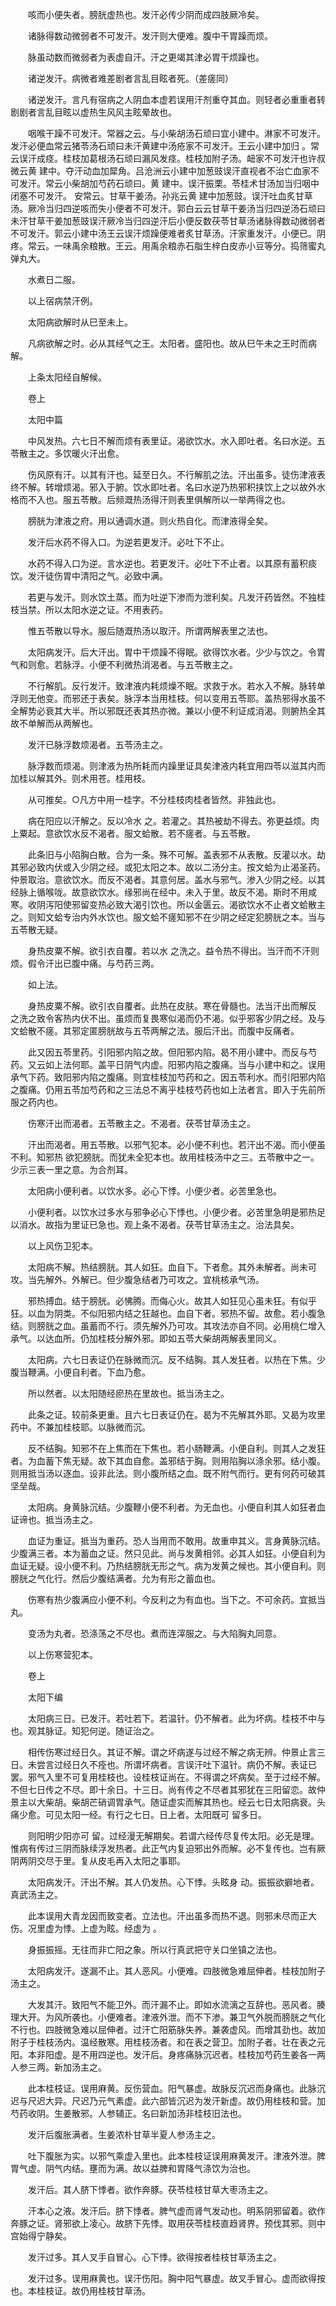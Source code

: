 <!-- { "loadSidebar": true } -->
　　咳而小便失者。膀胱虚热也。发汗必传少阴而成四肢厥冷矣。

　　诸脉得数动微弱者不可发汗。发汗则大便难。腹中干胃躁而烦。

　　脉虽动数而微弱者为表虚自汗。汗之更竭其津必胃干烦躁也。

　　诸逆发汗。病微者难差剧者言乱目眩者死。（差瘥同）

　　诸逆发汗。言凡有宿病之人阴血本虚若误用汗剂重夺其血。则轻者必重重者转剧剧者言乱目眩以虚热生风风主眩晕故也。

　　咽喉干躁不可发汗。常器之云。与小柴胡汤石顽曰宜小建中。淋家不可发汗。发汗必便血常云猪苓汤石顽曰未汗黄建中汤疮家不可发汗。王云小建中加归 。常云误汗成痉。桂枝加葛根汤石顽曰漏风发痉。桂枝加附子汤。衄家不可发汗也许叔微云黄 建中。夺汗动血加犀角。吕沧洲云小建中加葱豉误汗直视者不治亡血家不可发汗。常云小柴胡加芍药石顽曰。黄 建中。误汗振栗。苓桂术甘汤加当归咽中闭塞不可发汗。 安常云。甘草干姜汤。孙兆云黄 建中加葱豉。误汗吐血炙甘草汤。厥冷当归四逆咳而失小便者不可发汗。郭白云云甘草干姜汤当归四逆汤石顽曰未汗甘草干姜加葱豉误汗厥冷当归四逆汗后小便反数茯苓甘草汤诸脉得数动微弱者不可发汗。郭云小建中汤王云误汗烦躁便难者炙甘草汤。汗家重发汗。小便已。阴疼。常云。一味禹余粮散。王云。用禹余粮赤石脂生梓白皮赤小豆等分。捣筛蜜丸弹丸大。

　　水煮日二服。

　　以上宿病禁汗例。

　　太阳病欲解时从巳至未上。

　　凡病欲解之时。必从其经气之王。太阳者。盛阳也。故从巳午未之王时而病解。

　　上条太阳经自解候。

　　卷上

　　太阳中篇

　　中风发热。六七日不解而烦有表里证。渴欲饮水。水入即吐者。名曰水逆。五苓散主之。多饮暖火汗出愈。

　　伤风原有汗。以其有汗也。延至日久。不行解肌之法。汗出虽多。徒伤津液表终不解。转增烦渴。邪入于腑。饮水即吐者。名曰水逆乃热邪积挟饮上之以故外水格而不入也。服五苓散。后频溉热汤得汗则表里俱解所以一举两得之也。

　　膀胱为津液之府。用以通调水道。则火热自化。而津液得全矣。

　　发汗后水药不得入口。为逆若更发汗。必吐下不止。

　　水药不得入口为逆。言水逆也。若更发汗。必吐下不止者。以其原有蓄积痰饮。发汗徒伤胃中清阳之气。必致中满。

　　若更与发汗。则水饮土蒸。而为吐逆下渗而为泄利矣。凡发汗药皆然。不独桂枝当禁。所以太阳水逆之证。不用表药。

　　惟五苓散以导水。服后随溉热汤以取汗。所谓两解表里之法也。

　　太阳病发汗。后大汗出。胃中干烦躁不得眠。欲得饮水者。少少与饮之。令胃气和则愈。若脉浮。小便不利微热消渴者。与五苓散主之。

　　不行解肌。反行发汗。致津液内耗烦燥不眠。求救于水。若水入不解。脉转单浮则无他变。而邪还于表矣。脉浮本当用桂枝。何以变用五苓耶。盖热邪得水虽不全解势必衰其大半。所以邪既还表其热亦微。兼以小便不利证成消渴。则腑热全其故不单解而从两解也。

　　发汗已脉浮数烦渴者。五苓汤主之。

　　脉浮数而烦渴。则津液为热所耗而内躁里证具矣津液内耗宜用四苓以滋其内而加桂以解其外。则术用苍。桂用枝。

　　从可推矣。○凡方中用一桂字。不分桂枝肉桂者皆然。非独此也。

　　病在阳应以汗解之。反以冷水 之。若灌之。其热被劫不得去。弥更益烦。肉上粟起。意欲饮水反不渴者。服文蛤散。若不瘥者。与五苓散。

　　此条旧与小陷胸白散。合为一条。殊不可解。盖表邪不从表散。反灌以水。劫其邪必致内伏或入少阴之经。或犯太阳之本。故以二汤分主。按文蛤为止渴圣药。仲景取治。意欲饮水。而反不渴者。其意何居。盖水与邪气。渗入少阴之经。以其经脉上循喉咙。故意欲饮水。缘邪尚在经中。未入于里。故反不渴。斯时不用咸寒。收阴泻阳使邪留变热必致大渴引饮也。所以金匮云。渴欲饮水不止者文蛤散主之。则知文蛤专治内外水饮也。服文蛤不瘥知邪不在少阴之经定犯膀胱之本。当与五苓散无疑。

　　身热皮粟不解。欲引衣自覆。若以水 之洗之。益令热不得出。当汗而不汗则烦。假令汗出已腹中痛。与芍药三两。

　　如上法。

　　身热皮粟不解。欲引衣自覆者。此热在皮肤。寒在骨髓也。法当汗出而解反 之洗之致令客热内伏不出。虽烦而复畏寒似渴而仍不渴。似乎邪客少阴之经。及与文蛤散不瘥。其邪定匿膀胱故与五苓两解之法。服后汗出。而腹中反痛者。

　　此又因五苓里药。引阳邪内陷之故。但阳邪内陷。曷不用小建中。而反与芍药。又云如上法何耶。盖平日阴气内虚。阳邪内陷之腹痛。当与小建中和之。误用承气下药。致阳邪内陷之腹痛。则宜桂枝加芍药和之。因五苓利水。而引阳邪内陷之腹痛。仍用五苓加芍药和之三法总不离乎桂枝芍药也如上法者言。即入于先前所服之药内也。

　　伤寒汗出而渴者。五苓散主之。不渴者。茯苓甘草汤主之。

　　汗出而渴者。用五苓散。以邪气犯本。必小便不利也。若汗出不渴。而小便虽不利。知邪热 欲犯膀胱。而犹未全犯本也。故用桂枝汤中之三。五苓散中之一。少示三表一里之意。为合剂耳。

　　太阳病小便利者。以饮水多。必心下悸。小便少者。必苦里急也。

　　小便利者。以饮水过多水与邪争必心下悸也。小便少者。必苦里急明是邪热足以消水。故指为里证已急也。观上条不渴者。茯苓甘草汤主之。治法具矣。

　　以上风伤卫犯本。

　　太阳病不解。热结膀胱。其人如狂。血自下。下者愈。其外未解者。尚未可攻。当先解外。外解已。但少腹急结者乃可攻之。宜桃核承气汤。

　　邪热搏血。结于膀胱。必怫腾。而侮心火。故其人如狂见心虽未狂。有似乎狂。以血为阴类。不似阳邪内结之狂越也。血自下者。邪热不留。故愈。若小腹急结。则膀胱之血。虽蓄而不行。须先解外乃可攻。其攻法亦自不同。必用桃仁增入承气。以达血所。仍加桂枝分解外邪。即如五苓大柴胡两解表里同义。

　　太阳病。六七日表证仍在脉微而沉。反不结胸。其人发狂者。以热在下焦。少腹当鞭满。小便自利者。下血乃愈。

　　所以然者。以太阳随经瘀热在里故也。抵当汤主之。

　　此条之证。较前条更重。且六七日表证仍在。曷为不先解其外耶。又曷为攻里药中。不兼加桂枝耶。以脉微而沉。

　　反不结胸。知邪不在上焦而在下焦也。若小肠鞭满。小便自利。则其人之发狂者。为血蓄下焦无疑。故下其血自愈。盖邪结于胸。则用陷胸以涤余邪。结小腹。则用抵当汤以逐血。设非此法。则小腹所结之血。既不附气而行。更有何药可破其坚垒哉。

　　太阳病。身黄脉沉结。少腹鞭小便不利者。为无血也。小便自利其人如狂者血证谛也。抵当汤主之。

　　血证为重证。抵当为重药。恐人当用而不敢用。故重申其义。言身黄脉沉结。少腹满三者。本为蓄血之证。然只见此。尚与发黄相邻。必其人如狂。小便自利为血证无疑。设小便不利。乃热结膀胱无形之气。病为发黄之候也。其小便自利。则膀胱之气化行。然后少腹结满者。允为有形之蓄血也。

　　伤寒有热少腹满应小便不利。今反利之为有血也。当下之。不可余药。宜抵当丸。

　　变汤为丸者。恐涤荡之不尽也。煮而连滓服之。与大陷胸丸同意。

　　以上伤寒营犯本。

　　卷上

　　太阳下编

　　太阳病三日。已发汗。若吐若下。若温针。仍不解者。此为坏病。桂枝不中与也。观其脉证。知犯何逆。随证治之。

　　相传伤寒过经日久。其证不解。谓之坏病遂与过经不解之病无辨。仲景止言三日。未尝言过经日久不痊也。所谓坏病者。言误汗吐下温针。病仍不解。表证已罢。邪气入里不可复用桂枝也。设桂枝证尚在。不得谓之坏病矣。至于过经不解。不但七日传之不尽。即十余日。十三日。尚有传之不尽者其邪犹在三阳留恋。故仲景主以大柴胡。柴胡芒硝调胃承气。随证虚实而解其热也。经云七日太阳病衰。头痛少愈。可见太阳一经。有行之七日。日上者。太阳既可 留多日。

　　则阳明少阳亦可 留。过经漫无解期矣。若谓六经传尽复传太阳。必无是理。惟病有传过三阴而脉续浮发热者。此正气内复迫邪出外而解。必不复传也。岂有厥阴两阴交尽于里。复从皮毛再入太阳之事耶。

　　太阳病发汗。汗出不解。其人仍发热。心下悸。头眩身 动。振振欲擗地者。真武汤主之。

　　此本误用大青龙因而致变者。立法也。汗出虽多而热不退。则邪未尽而正大伤。况里虚为悸。上虚为眩。经虚为 。

　　身振振摇。无往而非亡阳之象。所以行真武把守关口坐镇之法也。

　　太阳病发汗。遂漏不止。其人恶风。小便难。四肢微急难屈伸者。桂枝加附子汤主之。

　　大发其汗。致阳气不能卫外。而汗漏不止。即如水流漓之互辞也。恶风者。腠理大开。为风所袭也。小便难者。津液外泄。而不下渗。兼卫气外脱而膀胱之气化不行也。四肢微急难以屈伸者。过汗亡阳筋脉失养。兼袭虚风。而增其劲也。故加附子于桂枝汤内。温经散寒。用桂枝汤者。和在表之营卫。加附子者。壮在表之元阳。本非阳虚。是不用四逆也。发汗后。身疼痛脉沉迟者。桂枝加芍药生姜各一两人参三两。新加汤主之。

　　此本桂枝证。误用麻黄。反伤营血。阳气暴虚。故脉反沉迟而身痛也。此脉沉迟与尺迟大异。尺迟乃元气素虚。此六部皆沉迟为发汗新虚。故仍用桂枝和营。加芍药收阴。生姜散邪。人参辅正。名曰新加汤非桂枝旧法也。

　　发汗后腹胀满者。生姜浓朴甘草半夏人参汤主之。

　　吐下腹胀为实。以邪气乘虚入里也。此本桂枝证误用麻黄发汗。津液外泄。脾胃气虚。阴气内结。壅而为满。故以益脾和胃降气涤饮为治也。

　　发汗后。其人脐下悸者。欲作奔豚。茯苓桂枝甘草大枣汤主之。

　　汗本心之液。发汗后。脐下悸者。脾气虚而肾气发动也。明系阴邪留着。欲作奔豚之证。肾邪欲上凌心。故脐下先悸。取用茯苓桂枝直趋肾界。预伐其邪。则中宫始得宁静矣。

　　发汗过多。其人叉手自冒心。心下悸。欲得按者桂枝甘草汤主之。

　　发汗过多。误用麻黄也。误汗伤阳。胸中阳气暴虚。故叉手冒心。虚而欲得按也。本桂枝证。故仍用桂枝甘草汤。


